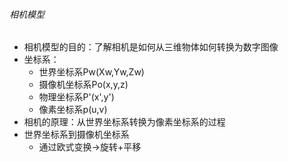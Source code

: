 ###### 相机模型

- 相机模型的目的：了解相机是如何从三维物体如何转换为数字图像
- 坐标系：
  - 世界坐标系Pw(Xw,Yw,Zw)
  - 摄像机坐标系Po(x,y,z)
  - 物理坐标系P'(x',y')
  - 像素坐标系p(u,v)
- 相机的原理：从世界坐标系转换为像素坐标系的过程
- 世界坐标系到摄像机坐标系
  - 通过欧式变换->旋转+平移

